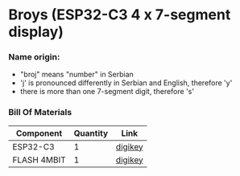 # Broys (ESP32-C3 4 x 7-segment display)

### Name origin:
* "broj" means "number" in Serbian
* 'j' is pronounced differently in Serbian and English, therefore 'y'
* there is more than one 7-segment digit, therefore 's'


### Bill Of Materials
|Component  |Quantity |Link   |
|-----      |-----    |-----  |
|ESP32-C3   |1        |[digikey](https://www.digikey.se/en/products/detail/espressif-systems/ESP32-C3/14115579) |
|FLASH 4MBIT   |1        |[digikey](https://www.digikey.se/en/products/detail/winbond-electronics/W25X40CLSNIG/3008652) |

